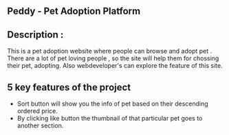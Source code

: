 ## Peddy - Pet Adoption Platform

## Description :
 This is a pet adoption website where people can browse and adopt pet . There are a lot of pet loving people , so the site will help them for chossing their pet, adopting. Also webdeveloper's can explore the feature of this site.
 
## 5 key features of the project
- Sort button will show you the info of pet based on their descending ordered price.
- By clicking like button the thumbnail of that particular pet goes to another section.
